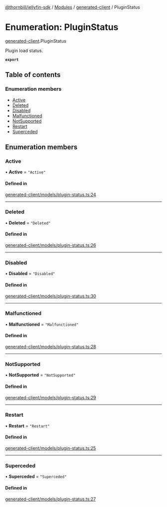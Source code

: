 [@thornbill/jellyfin-sdk](../README.md) / [Modules](../modules.md) / [generated-client](../modules/generated_client.md) / PluginStatus

# Enumeration: PluginStatus

[generated-client](../modules/generated_client.md).PluginStatus

Plugin load status.

**`export`**

## Table of contents

### Enumeration members

- [Active](generated_client.PluginStatus.md#active)
- [Deleted](generated_client.PluginStatus.md#deleted)
- [Disabled](generated_client.PluginStatus.md#disabled)
- [Malfunctioned](generated_client.PluginStatus.md#malfunctioned)
- [NotSupported](generated_client.PluginStatus.md#notsupported)
- [Restart](generated_client.PluginStatus.md#restart)
- [Superceded](generated_client.PluginStatus.md#superceded)

## Enumeration members

### Active

• **Active** = `"Active"`

#### Defined in

[generated-client/models/plugin-status.ts:24](https://github.com/thornbill/jellyfin-sdk-typescript/blob/1142a3e/src/generated-client/models/plugin-status.ts#L24)

___

### Deleted

• **Deleted** = `"Deleted"`

#### Defined in

[generated-client/models/plugin-status.ts:26](https://github.com/thornbill/jellyfin-sdk-typescript/blob/1142a3e/src/generated-client/models/plugin-status.ts#L26)

___

### Disabled

• **Disabled** = `"Disabled"`

#### Defined in

[generated-client/models/plugin-status.ts:30](https://github.com/thornbill/jellyfin-sdk-typescript/blob/1142a3e/src/generated-client/models/plugin-status.ts#L30)

___

### Malfunctioned

• **Malfunctioned** = `"Malfunctioned"`

#### Defined in

[generated-client/models/plugin-status.ts:28](https://github.com/thornbill/jellyfin-sdk-typescript/blob/1142a3e/src/generated-client/models/plugin-status.ts#L28)

___

### NotSupported

• **NotSupported** = `"NotSupported"`

#### Defined in

[generated-client/models/plugin-status.ts:29](https://github.com/thornbill/jellyfin-sdk-typescript/blob/1142a3e/src/generated-client/models/plugin-status.ts#L29)

___

### Restart

• **Restart** = `"Restart"`

#### Defined in

[generated-client/models/plugin-status.ts:25](https://github.com/thornbill/jellyfin-sdk-typescript/blob/1142a3e/src/generated-client/models/plugin-status.ts#L25)

___

### Superceded

• **Superceded** = `"Superceded"`

#### Defined in

[generated-client/models/plugin-status.ts:27](https://github.com/thornbill/jellyfin-sdk-typescript/blob/1142a3e/src/generated-client/models/plugin-status.ts#L27)
